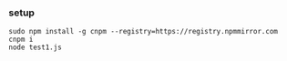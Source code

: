 ### setup 
```
sudo npm install -g cnpm --registry=https://registry.npmmirror.com
cnpm i
node test1.js
```